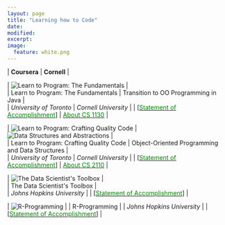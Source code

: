 ```yaml
---
layout: page
title: "Learning how to Code"
date: 
modified:
excerpt:
image:
  feature: white.png
---
```


|  **Coursera** |  **Cornell** |

| ![Learn to Program: The Fundamentals](http://jadeproulx.com/images/learning-code-fundamentals.png) |  
| Learn to Program: The Fundamentals | Transition to OO Programming in Java |     
| *University of Toronto* | *Cornell University* |
| [[<span style="color:green">Statement of Accomplishment</span>](https://dl.dropboxusercontent.com/u/51364198/Certificate_Learn-to-Program-the-Fundamentals.pdf)] | [<span style="color:green">About CS 1130</span>](http://www.cs.cornell.edu/courses/cs1130/2013sp/about/overview.php) | 

| ![Learn to Program: Crafting Quality Code](http://jadeproulx.com/images/learning-craft-code.png) | ![Data Structures and Abstractions](http://jadeproulx.com/images/java.jpg) |  
| Learn to Program: Crafting Quality Code | Object-Oriented Programming and Data Structures |  
| *University of Toronto* |  *Cornell University* |
| [[<span style="color:green">Statement of Accomplishment</span>](https://dl.dropboxusercontent.com/u/51364198/Certificate_Crafting-Quality-Code.pdf)] | [<span style="color:green">About CS 2110</span>](http://www.cs.cornell.edu/courses/cs2110/2013sp/courseinfo.html#about) | 

| ![The Data Scientist's Toolbox](http://jadeproulx.com/images/data-scientist-toolbox.jpg) |  
| The Data Scientist's Toolbox |  
| *Johns Hopkins University* | 
| [[<span style="color:green">Statement of Accomplishment</span>](https://dl.dropboxusercontent.com/u/51364198/Certificate_Data-scientist-toolbox.pdf)] |

| ![R-Programming](http://jadeproulx.com/images/r-programming.jpg)  | 
| R-Programming  |
| *Johns Hopkins University*  | 
| [[<span style="color:green">Statement of Accomplishment</span>](https://dl.dropboxusercontent.com/u/51364198/Certificate-R-programming.pdf)] |




